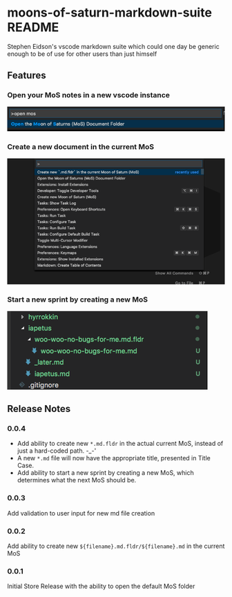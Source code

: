 # moons-of-saturn-markdown-suite README

Stephen Eidson's vscode markdown suite which could one day be generic enough to be of use for other users than just himself


## Features

### Open your MoS notes in a new vscode instance
![Open the MoS Document Folder](images/open-mos-volume.png)

### Create a new document in the current MoS

![Create new md Document](images/new-md-file.gif)

### Start a new sprint by creating a new MoS

![Create new MoS](images/create-new-mos.png)

<!-- ## Extension Settings

Include if your extension adds any VS Code settings through the `contributes.configuration` extension point.

For example:

This extension contributes the following settings:

* `myExtension.enable`: enable/disable this extension
* `myExtension.thing`: set to `blah` to do something -->

## Release Notes

### 0.0.4

* Add ability to create new `*.md.fldr` in the actual current MoS, instead of just a hard-coded path.  -_-'
* A new `*.md` file will now have the appropriate title, presented in Title Case.
* Add ability to start a new sprint by creating a new MoS, which determines what the next MoS should be.

### 0.0.3

Add validation to user input for new md file creation

### 0.0.2

Add ability to create new `${filename}.md.fldr/${filename}.md` in the current MoS

### 0.0.1

Initial Store Release with the ability to open the default MoS folder
